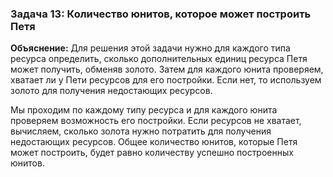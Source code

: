 
### Задача 13: Количество юнитов, которое может построить Петя

**Объяснение:**
Для решения этой задачи нужно для каждого типа ресурса определить, сколько дополнительных единиц ресурса Петя может получить, обменяв золото. Затем для каждого юнита проверяем, хватает ли у Пети ресурсов для его постройки. Если нет, то используем золото для получения недостающих ресурсов.

Мы проходим по каждому типу ресурса и для каждого юнита проверяем возможность его постройки. Если ресурсов не хватает, вычисляем, сколько золота нужно потратить для получения недостающих ресурсов. Общее количество юнитов, которые Петя может построить, будет равно количеству успешно построенных юнитов.
